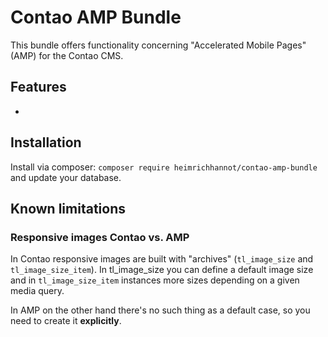 # Contao AMP Bundle

This bundle offers functionality concerning \"Accelerated Mobile Pages\" (AMP) for the Contao CMS.

## Features

-

## Installation

Install via composer: `composer require heimrichhannot/contao-amp-bundle` and update your database.

## Known limitations

### Responsive images Contao vs. AMP

In Contao responsive images are built with "archives" (`tl_image_size` and `tl_image_size_item`). In tl_image_size you can define a default
image size and in `tl_image_size_item` instances more sizes depending on a given media query.

In AMP on the other hand there's no such thing as a default case, so you need to create it **explicitly**.

<TODO images>